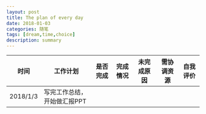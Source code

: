 ```yaml
---
layout: post
title: The plan of every day
date: 2018-01-03
categories: 随笔
tags: [dream,time,choice]
description: summary
---
```


|时间|工作计划|是否完成|完成情况|未完成原因|需协调资源|自我评价|
|--|--|--|--|--|--|--|
|2018/1/3|写完工作总结，开始做汇报PPT|